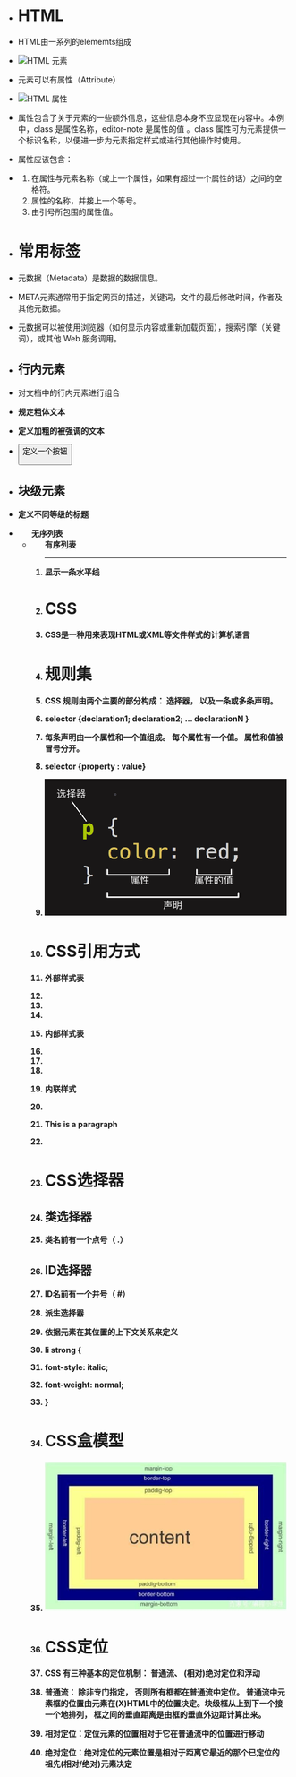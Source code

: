 - # HTML

- HTML由一系列的elememts组成

- ![HTML 元素](file:///C:/Users/99139/AppData/Local/Temp/msohtmlclip1/01/clip_image001.png)

- 元素可以有属性（Attribute）

- ![HTML 属性](file:///C:/Users/99139/AppData/Local/Temp/msohtmlclip1/01/clip_image002.png)

- 属性包含了关于元素的一些额外信息，这些信息本身不应显现在内容中。本例中，class 是属性名称，editor-note 是属性的值 。class 属性可为元素提供一个标识名称，以便进一步为元素指定样式或进行其他操作时使用。

- 属性应该包含：

- 1. 在属性与元素名称（或上一个属性，如果有超过一个属性的话）之间的空格符。
  2. 属性的名称，并接上一个等号。
  3. 由引号所包围的属性值。

- # 常用标签

- 元数据（Metadata）是数据的数据信息。

- META元素通常用于指定网页的描述，关键词，文件的最后修改时间，作者及其他元数据。

- 元数据可以被使用浏览器（如何显示内容或重新加载页面），搜索引擎（关键词），或其他 Web 服务调用。

- ## 行内元素

- <span>对文档中的行内元素进行组合

- <b>规定粗体文本

- <strong>定义加粗的被强调的文本

- <button>定义一个按钮

- ## 块级元素

- <h>定义不同等级的标题

- <ul>无序列表

- <ol>有序列表

- <hr>显示一条水平线

- #  CSS

- CSS是一种用来表现HTML或XML等文件样式的计算机语言

- # 规则集

- CSS 规则由两个主要的部分构成： 选择器， 以及一条或多条声明。

- selector {declaration1; declaration2; ... declarationN }

- 每条声明由一个属性和一个值组成。 每个属性有一个值。 属性和值被冒号分开。

- selector {property :  value} 

- ![图解CSS声明](../img/clip_image001-1612423142863.png)

- # CSS引用方式

- 外部样式表

- <head>

- <link rel="stylesheet" type="text/css" href="mystyle.css">

- </head>

- 内部样式表

- <head>

- <style type="text/css">

- body {background-color: red}

- p {margin-left: 20px}

- </style>

- </head>

- 内联样式

- <p style="color: red; margin-left: 20px">

- This is a paragraph

- </p

- # CSS选择器

- ## 类选择器

- 类名前有一个点号（ .）

- ## ID选择器

- ID名前有一个井号（ #）

- 派生选择器

- 依据元素在其位置的上下文关系来定义

- li strong {

- font-style: italic;

- font-weight: normal;

- } 

- # CSS盒模型

- ![计算机生成了可选文字: margin-top border-top paaa•g-top content paddiq-bottorn border-№濮0 ma四旧过坦ttom](../img/clip_image002-1612423142863.png)

- # CSS定位

- CSS 有三种基本的定位机制： 普通流、 (相对)绝对定位和浮动

- 普通流： 除非专门指定， 否则所有框都在普通流中定位。 普通流中元素框的位置由元素在(X)HTML中的位置决定。块级框从上到下一个接一个地排列， 框之间的垂直距离是由框的垂直外边距计算出来。 

- 相对定位：定位元素的位置相对于它在普通流中的位置进行移动

- 绝对定位：绝对定位的元素位置是相对于距离它最近的那个已定位的**祖先**(相对/绝对)元素决定